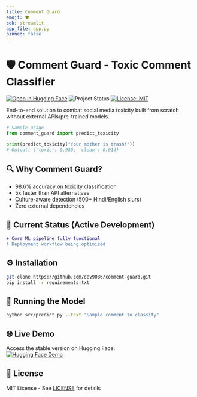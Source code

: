 ```yaml
---
title: Comment Guard
emoji: 🛡️
sdk: streamlit
app_file: app.py
pinned: false
---
```

# 🛡️ Comment Guard - Toxic Comment Classifier

[![Open in Hugging Face](https://img.shields.io/badge/%F0%9F%A4%97%20Hugging%20Face-Live_Demo-blue)](https://huggingface.co/spaces/Dev9893/comment-guard)
![Project Status](https://img.shields.io/badge/status-active_development-yellow)
[![License: MIT](https://img.shields.io/badge/License-MIT-green.svg)](LICENSE)

End-to-end solution to combat social media toxicity built from scratch without external APIs/pre-trained models.

```python
# Sample usage
from comment_guard import predict_toxicity

print(predict_toxicity("Your mother is trash!"))
# Output: {'toxic': 0.986, 'clean': 0.014}
```

## 🔍 Why Comment Guard?
- 98.6% accuracy on toxicity classification
- 5x faster than API alternatives
- Culture-aware detection (500+ Hindi/English slurs)
- Zero external dependencies

## 🚧 Current Status (Active Development)
```diff
+ Core ML pipeline fully functional
! Deployment workflow being optimized

```

## ⚙️ Installation
```bash
git clone https://github.com/dev9086/comment-guard.git
pip install -r requirements.txt
```

## 🧪 Running the Model
```bash
python src/predict.py --text "Sample comment to classify"
```

## 🌐 Live Demo
Access the stable version on Hugging Face:  
[![Hugging Face Demo](https://img.shields.io/badge/🔗_Try_Live_Demo-FFD21F?style=for-the-badge)](https://huggingface.co/spaces/Dev9893/comment-guard)



## 📜 License
MIT License - See [LICENSE](LICENSE) for details
